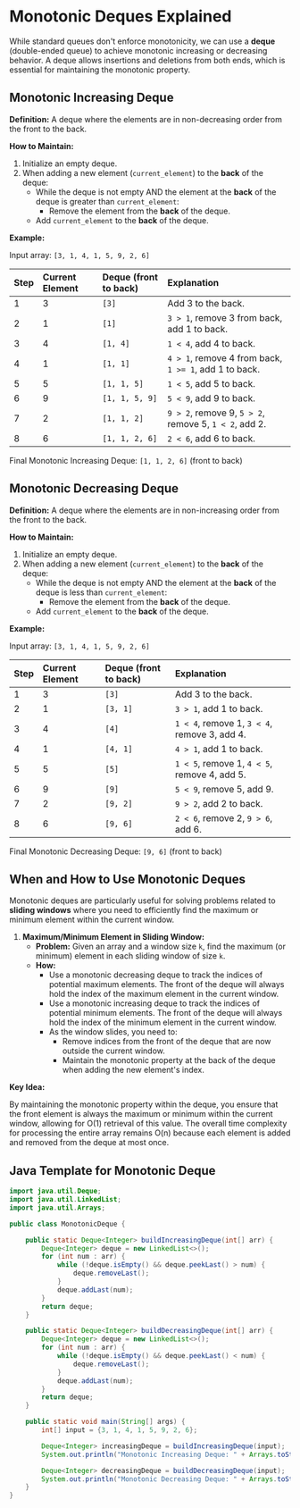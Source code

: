 # Monotonic Deques Explained

While standard queues don't enforce monotonicity, we can use a **deque** (double-ended queue) to achieve monotonic increasing or decreasing behavior. A deque allows insertions and deletions from both ends, which is essential for maintaining the monotonic property.

## Monotonic Increasing Deque

**Definition:** A deque where the elements are in non-decreasing order from the front to the back.

**How to Maintain:**

1.  Initialize an empty deque.
2.  When adding a new element (`current_element`) to the **back** of the deque:
    * While the deque is not empty AND the element at the **back** of the deque is greater than `current_element`:
        * Remove the element from the **back** of the deque.
    * Add `current_element` to the **back** of the deque.

**Example:**

Input array: `[3, 1, 4, 1, 5, 9, 2, 6]`

| Step | Current Element | Deque (front to back) | Explanation                                                                     |
| :--- | :-------------- | :-------------------- | :------------------------------------------------------------------------------ |
| 1    | 3               | `[3]`               | Add 3 to the back.                                                              |
| 2    | 1               | `[1]`               | `3 > 1`, remove 3 from back, add 1 to back.                                    |
| 3    | 4               | `[1, 4]`            | `1 < 4`, add 4 to back.                                                         |
| 4    | 1               | `[1, 1]`            | `4 > 1`, remove 4 from back, `1 >= 1`, add 1 to back.                            |
| 5    | 5               | `[1, 1, 5]`         | `1 < 5`, add 5 to back.                                                         |
| 6    | 9               | `[1, 1, 5, 9]`      | `5 < 9`, add 9 to back.                                                         |
| 7    | 2               | `[1, 1, 2]`         | `9 > 2`, remove 9, `5 > 2`, remove 5, `1 < 2`, add 2.                           |
| 8    | 6               | `[1, 1, 2, 6]`      | `2 < 6`, add 6 to back.                                                         |

Final Monotonic Increasing Deque: `[1, 1, 2, 6]` (front to back)

## Monotonic Decreasing Deque

**Definition:** A deque where the elements are in non-increasing order from the front to the back.

**How to Maintain:**

1.  Initialize an empty deque.
2.  When adding a new element (`current_element`) to the **back** of the deque:
    * While the deque is not empty AND the element at the **back** of the deque is less than `current_element`:
        * Remove the element from the **back** of the deque.
    * Add `current_element` to the **back** of the deque.

**Example:**

Input array: `[3, 1, 4, 1, 5, 9, 2, 6]`

| Step | Current Element | Deque (front to back) | Explanation                                                                     |
| :--- | :-------------- | :-------------------- | :------------------------------------------------------------------------------ |
| 1    | 3               | `[3]`               | Add 3 to the back.                                                              |
| 2    | 1               | `[3, 1]`            | `3 > 1`, add 1 to back.                                                         |
| 3    | 4               | `[4]`               | `1 < 4`, remove 1, `3 < 4`, remove 3, add 4.                                    |
| 4    | 1               | `[4, 1]`            | `4 > 1`, add 1 to back.                                                         |
| 5    | 5               | `[5]`               | `1 < 5`, remove 1, `4 < 5`, remove 4, add 5.                                    |
| 6    | 9               | `[9]`               | `5 < 9`, remove 5, add 9.                                                      |
| 7    | 2               | `[9, 2]`            | `9 > 2`, add 2 to back.                                                         |
| 8    | 6               | `[9, 6]`            | `2 < 6`, remove 2, `9 > 6`, add 6.                                             |

Final Monotonic Decreasing Deque: `[9, 6]` (front to back)

## When and How to Use Monotonic Deques

Monotonic deques are particularly useful for solving problems related to **sliding windows** where you need to efficiently find the maximum or minimum element within the current window.

1.  **Maximum/Minimum Element in Sliding Window:**
    * **Problem:** Given an array and a window size `k`, find the maximum (or minimum) element in each sliding window of size `k`.
    * **How:**
        * Use a monotonic decreasing deque to track the indices of potential maximum elements. The front of the deque will always hold the index of the maximum element in the current window.
        * Use a monotonic increasing deque to track the indices of potential minimum elements. The front of the deque will always hold the index of the minimum element in the current window.
        * As the window slides, you need to:
            * Remove indices from the front of the deque that are now outside the current window.
            * Maintain the monotonic property at the back of the deque when adding the new element's index.

**Key Idea:**

By maintaining the monotonic property within the deque, you ensure that the front element is always the maximum or minimum within the current window, allowing for O(1) retrieval of this value. The overall time complexity for processing the entire array remains O(n) because each element is added and removed from the deque at most once.

## Java Template for Monotonic Deque

```java
import java.util.Deque;
import java.util.LinkedList;
import java.util.Arrays;

public class MonotonicDeque {

    public static Deque<Integer> buildIncreasingDeque(int[] arr) {
        Deque<Integer> deque = new LinkedList<>();
        for (int num : arr) {
            while (!deque.isEmpty() && deque.peekLast() > num) {
                deque.removeLast();
            }
            deque.addLast(num);
        }
        return deque;
    }

    public static Deque<Integer> buildDecreasingDeque(int[] arr) {
        Deque<Integer> deque = new LinkedList<>();
        for (int num : arr) {
            while (!deque.isEmpty() && deque.peekLast() < num) {
                deque.removeLast();
            }
            deque.addLast(num);
        }
        return deque;
    }

    public static void main(String[] args) {
        int[] input = {3, 1, 4, 1, 5, 9, 2, 6};

        Deque<Integer> increasingDeque = buildIncreasingDeque(input);
        System.out.println("Monotonic Increasing Deque: " + Arrays.toString(increasingDeque.toArray())); // Front to back

        Deque<Integer> decreasingDeque = buildDecreasingDeque(input);
        System.out.println("Monotonic Decreasing Deque: " + Arrays.toString(decreasingDeque.toArray())); // Front to back
    }
}